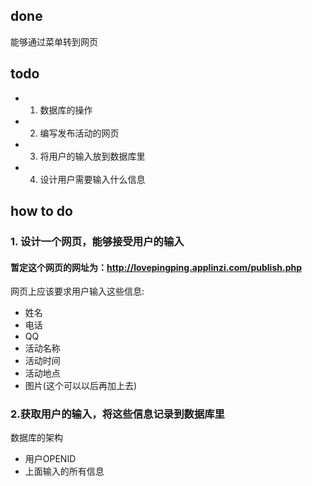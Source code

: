 ## done

能够通过菜单转到网页

## todo

- 1. 数据库的操作
- 2. 编写发布活动的网页
- 3. 将用户的输入放到数据库里
- 4. 设计用户需要输入什么信息

## how to do

### 1. 设计一个网页，能够接受用户的输入

#### 暂定这个网页的网址为：http://lovepingping.applinzi.com/publish.php

网页上应该要求用户输入这些信息:
- 姓名
- 电话
- QQ
- 活动名称
- 活动时间
- 活动地点
- 图片(这个可以以后再加上去)

###  2.获取用户的输入，将这些信息记录到数据库里

数据库的架构
- 用户OPENID
- 上面输入的所有信息


